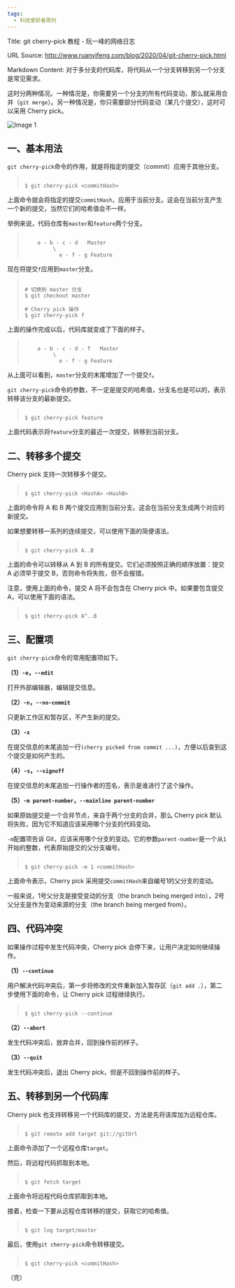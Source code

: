 ```yaml
---
tags:
  - 科技爱好者周刊
---
```

Title: git cherry-pick 教程 - 阮一峰的网络日志

URL Source: http://www.ruanyifeng.com/blog/2020/04/git-cherry-pick.html

Markdown Content:
对于多分支的代码库，将代码从一个分支转移到另一个分支是常见需求。

这时分两种情况。一种情况是，你需要另一个分支的所有代码变动，那么就采用合并（`git merge`）。另一种情况是，你只需要部分代码变动（某几个提交），这时可以采用 Cherry pick。

![Image 1](https://www.wangbase.com/blogimg/asset/202004/bg2020042723.jpg)

一、基本用法
------

`git cherry-pick`命令的作用，就是将指定的提交（commit）应用于其他分支。

> ```
> 
> $ git cherry-pick <commitHash>
> ```

上面命令就会将指定的提交`commitHash`，应用于当前分支。这会在当前分支产生一个新的提交，当然它们的哈希值会不一样。

举例来说，代码仓库有`master`和`feature`两个分支。

> ```
> 
>     a - b - c - d   Master
>          \
>            e - f - g Feature
> ```

现在将提交`f`应用到`master`分支。

> ```
> 
> # 切换到 master 分支
> $ git checkout master
> 
> # Cherry pick 操作
> $ git cherry-pick f
> ```

上面的操作完成以后，代码库就变成了下面的样子。

> ```
> 
>     a - b - c - d - f   Master
>          \
>            e - f - g Feature
> ```

从上面可以看到，`master`分支的末尾增加了一个提交`f`。

`git cherry-pick`命令的参数，不一定是提交的哈希值，分支名也是可以的，表示转移该分支的最新提交。

> ```
> 
> $ git cherry-pick feature
> ```

上面代码表示将`feature`分支的最近一次提交，转移到当前分支。

二、转移多个提交
--------

Cherry pick 支持一次转移多个提交。

> ```
> 
> $ git cherry-pick <HashA> <HashB>
> ```

上面的命令将 A 和 B 两个提交应用到当前分支。这会在当前分支生成两个对应的新提交。

如果想要转移一系列的连续提交，可以使用下面的简便语法。

> ```
> 
> $ git cherry-pick A..B 
> ```

上面的命令可以转移从 A 到 B 的所有提交。它们必须按照正确的顺序放置：提交 A 必须早于提交 B，否则命令将失败，但不会报错。

注意，使用上面的命令，提交 A 将不会包含在 Cherry pick 中。如果要包含提交 A，可以使用下面的语法。

> ```
> 
> $ git cherry-pick A^..B 
> ```

三、配置项
-----

`git cherry-pick`命令的常用配置项如下。

**（1）`-e`，`--edit`**

打开外部编辑器，编辑提交信息。

**（2）`-n`，`--no-commit`**

只更新工作区和暂存区，不产生新的提交。

**（3）`-x`**

在提交信息的末尾追加一行`(cherry picked from commit ...)`，方便以后查到这个提交是如何产生的。

**（4）`-s`，`--signoff`**

在提交信息的末尾追加一行操作者的签名，表示是谁进行了这个操作。

**（5）`-m parent-number`，`--mainline parent-number`**

如果原始提交是一个合并节点，来自于两个分支的合并，那么 Cherry pick 默认将失败，因为它不知道应该采用哪个分支的代码变动。

`-m`配置项告诉 Git，应该采用哪个分支的变动。它的参数`parent-number`是一个从`1`开始的整数，代表原始提交的父分支编号。

> ```
> 
> $ git cherry-pick -m 1 <commitHash>
> ```

上面命令表示，Cherry pick 采用提交`commitHash`来自编号1的父分支的变动。

一般来说，1号父分支是接受变动的分支（the branch being merged into），2号父分支是作为变动来源的分支（the branch being merged from）。

四、代码冲突
------

如果操作过程中发生代码冲突，Cherry pick 会停下来，让用户决定如何继续操作。

**（1）`--continue`**

用户解决代码冲突后，第一步将修改的文件重新加入暂存区（`git add .`），第二步使用下面的命令，让 Cherry pick 过程继续执行。

> ```
> 
> $ git cherry-pick --continue
> ```

**（2）`--abort`**

发生代码冲突后，放弃合并，回到操作前的样子。

**（3）`--quit`**

发生代码冲突后，退出 Cherry pick，但是不回到操作前的样子。

五、转移到另一个代码库
-----------

Cherry pick 也支持转移另一个代码库的提交，方法是先将该库加为远程仓库。

> ```
> 
> $ git remote add target git://gitUrl
> ```

上面命令添加了一个远程仓库`target`。

然后，将远程代码抓取到本地。

> ```
> 
> $ git fetch target
> ```

上面命令将远程代码仓库抓取到本地。

接着，检查一下要从远程仓库转移的提交，获取它的哈希值。

> ```
> 
> $ git log target/master
> ```

最后，使用`git cherry-pick`命令转移提交。

> ```
> 
> $ git cherry-pick <commitHash>
> ```

（完）
